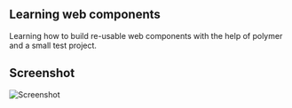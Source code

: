 ## Learning web components
Learning how to build re-usable web components with the help of polymer and a small test project.

## Screenshot
![Screenshot](https://github.com/Sindrave/d2hc/raw/master/screenshot.png "As taken on Oct 23 2014")
